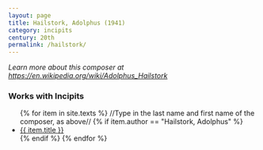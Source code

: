 ```yaml
---
layout: page
title: Hailstork, Adolphus (1941)
category: incipits
century: 20th
permalink: /hailstork/
---
```


*Learn more about this composer at <a href="https://en.wikipedia.org/wiki/Adolphus_Hailstork" target="_blank">https://en.wikipedia.org/wiki/Adolphus_Hailstork</a>*
<br/>

### Works with Incipits
<ul class="texts">
    {% for item in site.texts %}
    //Type in the last name and first name of the composer, as above//
      {% if item.author == "Hailstork, Adolphus" %}
          <li class="text-title">
          <a href="{{ site.baseurl }}{{ item.url }}">
        {{ item.title }}
              </a>
    </li>
      {% endif %}
    {% endfor %}
</ul>